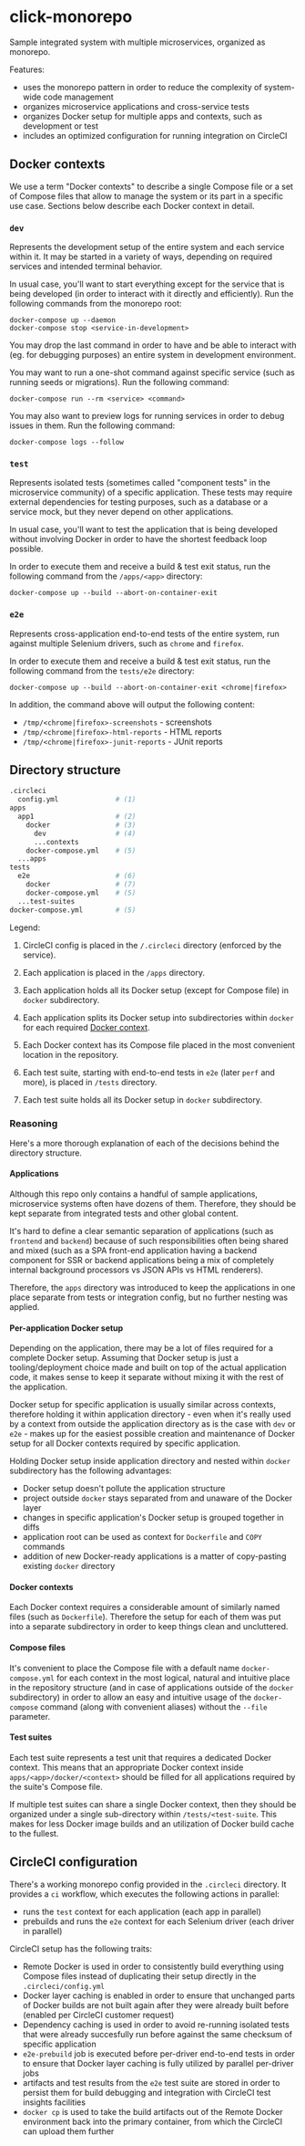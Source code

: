 # click-monorepo

Sample integrated system with multiple microservices, organized as monorepo.

Features:

- uses the monorepo pattern in order to reduce the complexity of system-wide code management
- organizes microservice applications and cross-service tests
- organizes Docker setup for multiple apps and contexts, such as development or test
- includes an optimized configuration for running integration on CircleCI

## Docker contexts

We use a term "Docker contexts" to describe a single Compose file or a set of Compose files that
allow to manage the system or its part in a specific use case. Sections below describe each Docker
context in detail.

### `dev`

Represents the development setup of the entire system and each service within it. It may be started
in a variety of ways, depending on required services and intended terminal behavior.

In usual case, you'll want to start everything except for the service that is being developed (in
order to interact with it directly and efficiently). Run the following commands from the monorepo
root:

    docker-compose up --daemon
    docker-compose stop <service-in-development>

You may drop the last command in order to have and be able to interact with (eg. for debugging
purposes) an entire system in development environment.

You may want to run a one-shot command against specific service (such as running seeds or
migrations). Run the following command:

    docker-compose run --rm <service> <command>

You may also want to preview logs for running services in order to debug issues in them. Run the
following command:

    docker-compose logs --follow

### `test`

Represents isolated tests (sometimes called "component tests" in the microservice community) of a
specific application. These tests may require external dependencies for testing purposes, such as a
database or a service mock, but they never depend on other applications.

In usual case, you'll want to test the application that is being developed without involving Docker
in order to have the shortest feedback loop possible.

In order to execute them and receive a build & test exit status, run the following command from the
`/apps/<app>` directory:

    docker-compose up --build --abort-on-container-exit

### `e2e`

Represents cross-application end-to-end tests of the entire system, run against multiple Selenium
drivers, such as `chrome` and `firefox`.

In order to execute them and receive a build & test exit status, run the following command from the
`tests/e2e` directory:

    docker-compose up --build --abort-on-container-exit <chrome|firefox>

In addition, the command above will output the following content:

- `/tmp/<chrome|firefox>-screenshots` - screenshots
- `/tmp/<chrome|firefox>-html-reports` - HTML reports
- `/tmp/<chrome|firefox>-junit-reports` - JUnit reports

## Directory structure

```sh
.circleci
  config.yml              # (1)
apps
  app1                    # (2)
    docker                # (3)
      dev                 # (4)
      ...contexts
    docker-compose.yml    # (5)
  ...apps
tests
  e2e                     # (6)
    docker                # (7)
    docker-compose.yml    # (5)
  ...test-suites
docker-compose.yml        # (5)
```

Legend:

1. CircleCI config is placed in the `/.circleci` directory (enforced by the service).

2. Each application is placed in the `/apps` directory.

3. Each application holds all its Docker setup (except for Compose file) in `docker` subdirectory.

4. Each application splits its Docker setup into subdirectories within `docker` for each required
   [Docker context](#docker-contexts).

5. Each Docker context has its Compose file placed in the most convenient location in the
   repository.

6. Each test suite, starting with end-to-end tests in `e2e` (later `perf` and more), is placed in
   `/tests` directory.

7. Each test suite holds all its Docker setup in `docker` subdirectory.

### Reasoning

Here's a more thorough explanation of each of the decisions behind the directory structure.

#### Applications

Although this repo only contains a handful of sample applications, microservice systems often have
dozens of them. Therefore, they should be kept separate from integrated tests and other global
content.

It's hard to define a clear semantic separation of applications (such as `frontend` and `backend`)
because of such responsibilities often being shared and mixed (such as a SPA front-end application
having a backend component for SSR or backend applications being a mix of completely internal
background processors vs JSON APIs vs HTML renderers).

Therefore, the `apps` directory was introduced to keep the applications in one place separate from
tests or integration config, but no further nesting was applied.

#### Per-application Docker setup

Depending on the application, there may be a lot of files required for a complete Docker setup.
Assuming that Docker setup is just a tooling/deployment choice made and built on top of the actual
application code, it makes sense to keep it separate without mixing it with the rest of the
application.

Docker setup for specific application is usually similar across contexts, therefore holding it
within application directory - even when it's really used by a context from outside the application
directory as is the case with `dev` or `e2e` - makes up for the easiest possible creation and
maintenance of Docker setup for all Docker contexts required by specific application.

Holding Docker setup inside application directory and nested within `docker` subdirectory has the
following advantages:

- Docker setup doesn't pollute the application structure
- project outside `docker` stays separated from and unaware of the Docker layer
- changes in specific application's Docker setup is grouped together in diffs
- application root can be used as context for `Dockerfile` and `COPY` commands
- addition of new Docker-ready applications is a matter of copy-pasting existing `docker` directory

#### Docker contexts

Each Docker context requires a considerable amount of similarly named files (such as `Dockerfile`).
Therefore the setup for each of them was put into a separate subdirectory in order to keep things
clean and uncluttered.

#### Compose files

It's convenient to place the Compose file with a default name `docker-compose.yml` for each context
in the most logical, natural and intuitive place in the repository structure (and in case of
applications outside of the `docker` subdirectory) in order to allow an easy and intuitive usage of
the `docker-compose` command (along with convenient aliases) without the `--file` parameter.

#### Test suites

Each test suite represents a test unit that requires a dedicated Docker context. This means that an
appropriate Docker context inside `apps/<app>/docker/<context>` should be filled for all
applications required by the suite's Compose file.

If multiple test suites can share a single Docker context, then they should be organized under a
single sub-directory within `/tests/<test-suite`. This makes for less Docker image builds and
an utilization of Docker build cache to the fullest.

## CircleCI configuration

There's a working monorepo config provided in the `.circleci` directory. It provides a `ci`
workflow, which executes the following actions in parallel:

- runs the `test` context for each application (each app in parallel)
- prebuilds and runs the `e2e` context for each Selenium driver (each driver in parallel)

CircleCI setup has the following traits:

- Remote Docker is used in order to consistently build everything using Compose files instead of
  duplicating their setup directly in the `.circleci/config.yml`
- Docker layer caching is enabled in order to ensure that unchanged parts of Docker builds are not
  built again after they were already built before (enabled per CircleCI customer request)
- Dependency caching is used in order to avoid re-running isolated tests that were already
  succesfully run before against the same checksum of specific application
- `e2e-prebuild` job is executed before per-driver end-to-end tests in order to ensure that Docker
  layer caching is fully utilized by parallel per-driver jobs
- artifacts and test results from the `e2e` test suite are stored in order to persist them for build
  debugging and integration with CircleCI test insights facilities
- `docker cp` is used to take the build artifacts out of the Remote Docker environment back into
  the primary container, from which the CircleCI can upload them further
